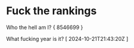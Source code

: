 # Fuck the rankings

Who the hell am I?
{ 8546699 }

What fucking year is it?
[ 2024-10-21T21:43:20Z ]
